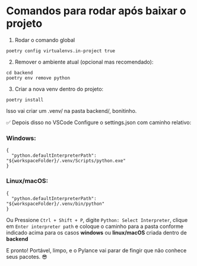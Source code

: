 # Comandos para rodar após baixar o projeto

1. Rodar o comando global
```
poetry config virtualenvs.in-project true
```
2. Remover o ambiente atual (opcional mas recomendado):
```
cd backend
poetry env remove python
```
3. Criar a nova venv dentro do projeto:
```
poetry install
```
Isso vai criar um .venv/ na pasta backend/, bonitinho.

✅ Depois disso no VSCode
Configure o settings.json com caminho relativo:

### Windows:
```
{
  "python.defaultInterpreterPath": "${workspaceFolder}/.venv/Scripts/python.exe"
}
```
### Linux/macOS:
```
{
  "python.defaultInterpreterPath": "${workspaceFolder}/.venv/bin/python"
}
```

Ou Pressione `Ctrl + Shift + P`, digite `Python: Select Interpreter`, clique em
`Enter interpreter path` e coloque o caminho para a pasta conforme indicado acima para os casos **windows** ou **linux/macOS** criada dentro de **backend**

E pronto! Portável, limpo, e o Pylance vai parar de fingir que não conhece seus pacotes. 😎